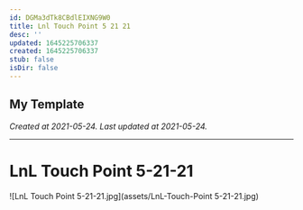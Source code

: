 ```yaml
---
id: DGMa3dTk8CBdlEIXNG9W0
title: Lnl Touch Point 5 21 21
desc: ''
updated: 1645225706337
created: 1645225706337
stub: false
isDir: false
---
```

My Template
---

_Created at 2021-05-24._
_Last updated at 2021-05-24._




---

# LnL Touch Point 5-21-21


![LnL Touch Point 5-21-21.jpg](assets/LnL-Touch-Point 5-21-21.jpg)

